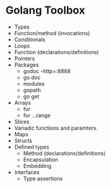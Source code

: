 # Golang Toolbox
- Types
- Function/method (invocations)
- Conditionals
- Loops
- Function (declarations/definitions)
- Pointers
- Packages
    - godoc -http=:8888
    - go doc
    - modules
    - gopath
    - go get
- Arrays
    - for 
    - for ...range 
- Slices
- Variadic functions and paramters.
- Maps
- Structs
- Defined types
    - Method (declarations/definitions)
    - Encapsulation
    - Embedding
- Interfaces
    - Type assertions
